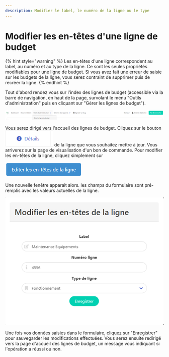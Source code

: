 ```yaml
---
description: Modifier le label, le numéro de la ligne ou le type
---
```


# Modifier les en-têtes d'une ligne de budget

{% hint style="warning" %}
Les en-têtes d'une ligne correspondent au label, au numéro et au type de la ligne. Ce sont les seules propriétés modifiables pour une ligne de budget. Si vous avez fait une erreur de saisie sur les budgets de la ligne, vous serez contraint de supprimer puis de recréer la ligne.
{% endhint %}

Tout d'abord rendez vous sur l'index des lignes de budget (accessible via la barre de navigation, en haut de la page, survolant le menu "Outils d'administration" puis en cliquant sur "Gérer les lignes de budget").

![Cliquez sur "Gérer les lignes de budget"](<../../.gitbook/assets/image (8).png>)

Vous serez dirigé vers l'accueil des lignes de budget. Cliquez sur le bouton ![](<../../.gitbook/assets/image (16) (1).png>) de la ligne que vous souhaitez mettre à jour.  Vous arriverez sur la page de visualisation d'un bon de commande. Pour modifier les en-têtes de la ligne, cliquez simplement sur&#x20;

![Cliquez sur ce bouton pour mettre a jour une ligne de budget](<../../.gitbook/assets/image (14).png>)

Une nouvelle fenêtre apparait alors. les champs du formulaire sont pré-remplis avec les valeurs actuelles de la ligne.

![Fenêtre de modification des en-têtes de la ligne](<../../.gitbook/assets/image (2).png>)

Une fois vos données saisies dans le formulaire, cliquez sur "Enregistrer" pour sauvegarder les modifications effectuées. Vous serez ensuite redirigé vers la page d'accueil des lignes de budget, un message vous indiquant si l'opération a réussi ou non.
